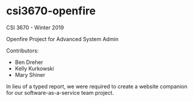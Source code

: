 # csi3670-openfire
CSI 3670 - Winter 2019

Openfire Project for Advanced System Admin

Contributors:
- Ben Dreher
- Kelly Kurkowski
- Mary Shiner

In lieu of a typed report, we were required to create a website companion for our software-as-a-service team project.
